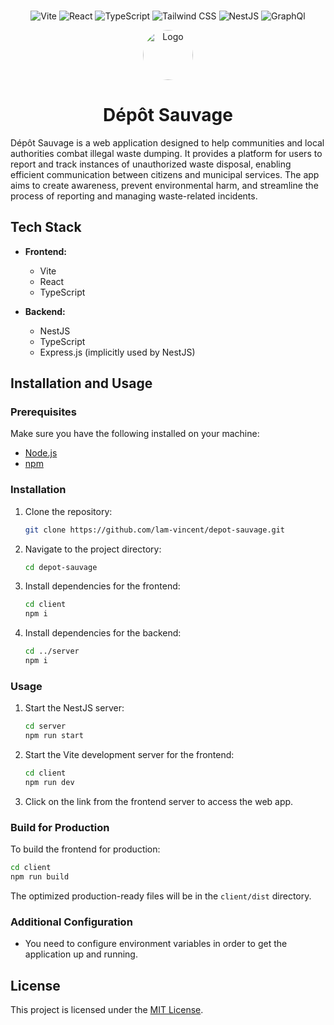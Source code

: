 <br/>
<div align="center">

![Vite](https://img.shields.io/badge/Vite-B73BFE?style=for-the-badge&logo=vite&logoColor=FFD62E)
![React](https://img.shields.io/badge/React-20232A?style=for-the-badge&logo=react&logoColor=61DAFB)
![TypeScript](https://img.shields.io/badge/TypeScript-007ACC?style=for-the-badge&logo=typescript&logoColor=white)
![Tailwind CSS](https://img.shields.io/badge/Tailwind_CSS-38B2AC?style=for-the-badge&logo=tailwind-css&logoColor=white)
![NestJS](https://img.shields.io/badge/nestjs-E0234E?style=for-the-badge&logo=nestjs&logoColor=white)
![GraphQl](https://img.shields.io/badge/GraphQl-E10098?style=for-the-badge&logo=graphql&logoColor=white)

<img src="https://encrypted-tbn0.gstatic.com/images?q=tbn:ANd9GcRJgYKHcjaMek7hg2RJ0yly8M8BnEjj9Xdcj08BLw-jE2LeEm2_YK2NClOeQ9UJ_x3YZYY&usqp=CAU" alt="Logo" width="80" style="border-radius: 100%;">

<h1 align="center" id="top">Dépôt Sauvage</h3>

</div>

Dépôt Sauvage is a web application designed to help communities and local authorities combat illegal waste dumping. It provides a platform for users to report and track instances of unauthorized waste disposal, enabling efficient communication between citizens and municipal services. The app aims to create awareness, prevent environmental harm, and streamline the process of reporting and managing waste-related incidents.

## Tech Stack

- **Frontend:**

  - Vite
  - React
  - TypeScript

- **Backend:**
  - NestJS
  - TypeScript
  - Express.js (implicitly used by NestJS)

## Installation and Usage

### Prerequisites

Make sure you have the following installed on your machine:

- [Node.js](https://nodejs.org/)
- [npm](https://www.npmjs.com/)

### Installation

1. Clone the repository:

   ```bash
   git clone https://github.com/lam-vincent/depot-sauvage.git
   ```

2. Navigate to the project directory:

   ```bash
   cd depot-sauvage
   ```

3. Install dependencies for the frontend:

   ```bash
   cd client
   npm i
   ```

4. Install dependencies for the backend:

   ```bash
   cd ../server
   npm i
   ```

### Usage

1. Start the NestJS server:

   ```bash
   cd server
   npm run start
   ```

2. Start the Vite development server for the frontend:

   ```bash
   cd client
   npm run dev
   ```

3. Click on the link from the frontend server to access the web app.

### Build for Production

To build the frontend for production:

```bash
cd client
npm run build
```

The optimized production-ready files will be in the `client/dist` directory.

### Additional Configuration

- You need to configure environment variables in order to get the application up and running.

## License

This project is licensed under the [MIT License](LICENSE).
